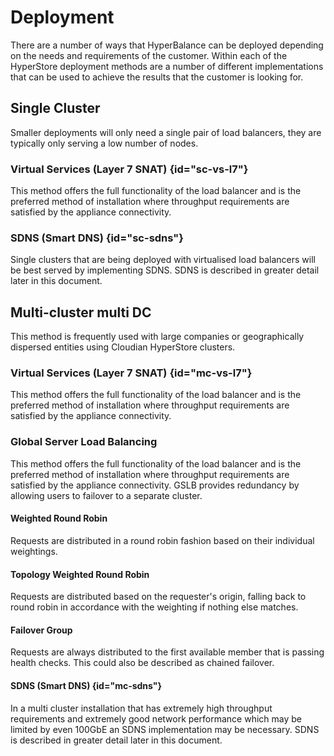 # Deployment
<show-structure for="chapter,procedure" depth="2"/>

There are a number of ways that HyperBalance can be deployed depending on the needs and requirements of the customer.
Within each of the HyperStore deployment methods are a number of different implementations that can be used to achieve
the results that the customer is looking for.

## Single Cluster

Smaller deployments will only need a single pair of load balancers, they are typically only serving a low number of
nodes.

### Virtual Services (Layer 7 SNAT) {id="sc-vs-l7"}

This method offers the full functionality of the load balancer and is the preferred method of installation where
throughput requirements are satisfied by the appliance connectivity.

### SDNS (Smart DNS) {id="sc-sdns"}

Single clusters that are being deployed with virtualised load balancers will be best served by implementing SDNS. SDNS
is described in greater detail later in this document.

## Multi-cluster multi DC

This method is frequently used with large companies or geographically dispersed entities using Cloudian HyperStore
clusters.

### Virtual Services (Layer 7 SNAT) {id="mc-vs-l7"}

This method offers the full functionality of the load balancer and is the preferred method of installation where
throughput requirements are satisfied by the appliance connectivity.

### Global Server Load Balancing

This method offers the full functionality of the load balancer and is the preferred method of installation where
throughput requirements are satisfied by the appliance connectivity. GSLB provides redundancy by allowing users to
failover to a separate cluster.

#### Weighted Round Robin

Requests are distributed in a round robin fashion based on their individual weightings.

#### Topology Weighted Round Robin

Requests are distributed based on the requester's origin, falling back to round robin in accordance with the weighting
if nothing else matches.

#### Failover Group

Requests are always distributed to the first available member that is passing health checks. This could also be
described as chained failover.

#### SDNS (Smart DNS) {id="mc-sdns"}

In a multi cluster installation that has extremely high throughput requirements and extremely good network performance
which may be limited by even 100GbE an SDNS implementation may be necessary. SDNS is described in greater detail later
in this document.

